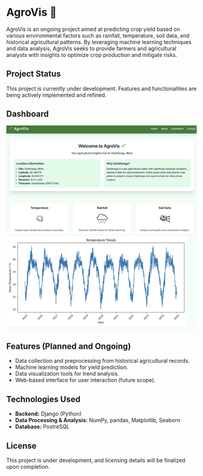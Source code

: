 # AgroVis 🌱

AgroVis is an ongoing project aimed at predicting crop yield based on various environmental factors such as rainfall, temperature, soil data, and historical agricultural patterns. By leveraging machine learning techniques and data analysis, AgroVis seeks to provide farmers and agricultural analysts with insights to optimize crop production and mitigate risks.

## Project Status
This project is currently under development. Features and functionalities are being actively implemented and refined.

## Dashboard
![AgroVis Dashboard](ot/dashboard.jpg)
![AgroVis Dashboard](ot/temp_trends.jpg)

## Features (Planned and Ongoing)
- Data collection and preprocessing from historical agricultural records.
- Machine learning models for yield prediction.
- Data visualization tools for trend analysis.
- Web-based interface for user interaction (future scope).

## Technologies Used
- **Backend:** Django (Python)
- **Data Processing & Analysis:** NumPy, pandas, Matplotlib, Seaborn
- **Database:** PostreSQL

## License
This project is under development, and licensing details will be finalized upon completion.


